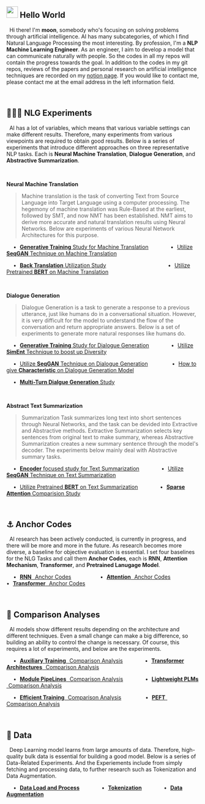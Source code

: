 ## <img src="https://emojis.slackmojis.com/emojis/images/1531849430/4246/blob-sunglasses.gif?1531849430" width="30"/> Hello World
&nbsp; Hi there! I'm **moon**, somebody who's focusing on solving problems through artificial intelligence. AI has many subcategories, of which I find Natural Language Processing the most interesting. By profession, I'm a **NLP Machine Learning Engineer**. As an engineer, I aim to develop a model that can communicate naturally with people. So the codes in all my repos will contain the progress towards the goal. In addition to the codes in my git repos, reviews of the papers and personal research on artificial intelligence techniques are recorded on my <a href="https://shy-vole-f74.notion.site/Hello-I-m-moon-e1ecc2e40b32405e997713cfb44e4f3c">notion page</a>. If you would like to contact me, please contact me at the email address in the left information field.

<br>

## 👨🏻‍🔬 NLG Experiments
&nbsp; AI has a lot of variables, which means that various variable settings can make different results. Therefore, many experiments from various viewpoints are required to obtain good results. Below is a series of experiments that introduce different approaches on three representative NLP tasks. Each is **Neural Machine Translation**, **Dialogue Generation**, and **Abstractive Summarization**.

<br>

**Neural Machine Translation**
> Machine translation is the task of converting Text from Source Language into Target Language using a computer processing. The hegemony of machine translation was Rule-Based at the earliest, followed by SMT, and now NMT has been established. NMT aims to derive more accurate and natural translation results using Neural Networks. Below are experiments of various Neural Network Architectures for this purpose.

&emsp; • &hairsp; <a href="https://github.com/moon23k/NMT_GEN">**Generative Training** Study for Machine Translation</a>
&emsp; &emsp; &emsp; 
• &hairsp; <a href="https://github.com/moon23k/NMT_GAN">Utilize **SeqGAN** Technique on Machine Translation</a>

&emsp; • &hairsp; <a href="https://github.com/moon23k/NMT_Back">**Back Translation** Utilization Study</a>
&emsp; &emsp; &emsp; &emsp; &emsp; &emsp; &emsp; &emsp; &nbsp; &thinsp;
• &hairsp; <a href="https://github.com/moon23k/NMT_BERT">Utilize Pretrained **BERT** on Machine Translation</a>

<br>

**Dialogue Generation**
> Dialogue Generation is a task to generate a response to a previous utterance, just like humans do in a conversational situation. However, it is very difficult for the model to understand the flow of the conversation and return appropriate answers. Below is a set of experiments to generate more natural responses like humans do.

&emsp; • &hairsp; <a href="https://github.com/moon23k/Dialog_GEN">**Generative Training** Study for Dialogue Generation</a>
&emsp; &emsp; &emsp; 
• &hairsp; <a href="https://github.com/moon23k/Dialog_SemEnt">Utilize **SimEnt** Technique to boost up Diversity</a>

&emsp;  • &hairsp; <a href="https://github.com/moon23k/Dialog_GAN">Utilize **SeqGAN** Technique on Dialogue Generation</a>
&emsp; &emsp; &emsp; &hairsp; 
• &hairsp; <a href="https://github.com/moon23k/Dialog_Char">How to give **Characteristic** on Dialogue Generation Model</a>

&emsp; • &hairsp; <a href="https://github.com/moon23k/Dialog_MulT">**Multi-Turn Dialgue Generation** Study</a>

<br>

**Abstract Text Summarization**
> Summarization Task summarizes long text into short sentences through Neural Networks, and the task can be devided into Extractive and Abstractive methods. Extractive Summarization selects key sentences from original text to make summary, whereas Abstractive Summarization creates a new summary sentence through the model's decoder. The experiments below mainly deal with Abstractive summary tasks.

&emsp; • &hairsp; <a href="https://github.com/moon23k/Sum_Encoders">**Encoder** focused study for Text Summarization</a>
&emsp; &emsp; &emsp; 
• &hairsp; <a href="https://github.com/moon23k/Sum_GAN">Utilize **SeqGAN** Technique on Text Summarization</a>

&emsp; • &hairsp; <a href="https://github.com/moon23k/Sum_BERT">Utilize Pretrained **BERT** on Text Summarization</a> 
&emsp; &emsp; &emsp; 
• &hairsp; <a href="https://github.com/moon23k/Sum_Sparse">**Sparse Attention** Comparision Study</a>

<br>

## ⚓ Anchor Codes
&nbsp; AI research has been actively conducted, is currently in progress, and there will be more and more in the future. As research becomes more diverse, a baseline for objective evaluation is essential. I set four baselines for the NLG Tasks and call them **Anchor Codes**, each is **RNN**, **Attention Mechanism**, **Transformer**, and **Pretrained Lanugage Model**. 

&emsp; • &hairsp; <a href="https://github.com/moon23k/RNN_Anchors">**RNN** &hairsp; Anchor Codes</a> 
&emsp; &emsp; &emsp; &emsp; 
• &hairsp; <a href="https://github.com/moon23k/Attention_Anchors">**Attention** &hairsp; Anchor Codes</a> 
&emsp; &emsp; &emsp; &emsp; 
• &hairsp; <a href="https://github.com/moon23k/Transformer_Anchors">**Transformer** &hairsp; Anchor Codes</a>

<br>

## 📄 Comparison Analyses
&nbsp; AI models show different results depending on the architecture and different techniques. Even a small change can make a big difference, so building an ability to control the change is necessary. Of course, this requires a lot of experiments, and below are the experiments.

&emsp; • &hairsp; <a href="https://github.com/moon23k/Aux_Training">**Auxiliary Training** &hairsp; Comparison Analysis</a>
&emsp; &emsp; &emsp; 
• &hairsp; <a href="https://github.com/moon23k/Transformer_Arhcs">**Transformer Architectures** &hairsp; Comparison Analysis</a>

&emsp; • &hairsp; <a href="https://github.com/moon23k/PipeLines">**Module PipeLines** &hairsp; Comparison Analysis</a> 
&emsp; &emsp; &emsp;
• &hairsp; <a href="https://github.com/moon23k/Efficient_Models">**Lightweight PLMs** &hairsp; Comparison Analysis</a>

&emsp; • &hairsp; <a href="https://github.com/moon23k/Efficient_Training">**Efficient Training** &hairsp; Comparison Analysis</a> 
&emsp; &emsp; &emsp; &hairsp; 
• &hairsp; <a href="https://github.com/moon23k/PEFT">**PEFT** &hairsp; Comparison Analysis</a>

<br>

## 💾 Data
&nbsp; Deep Learning model learns from large amounts of data. Therefore, high-quality bulk data is essential for building a good model. Below is a series of Data-Related Experiments. And the Experiements include from simply fetching and processing data, to further research such as Tokenization and Data Augmentation.

&emsp; • &hairsp; <a href="https://github.com/moon23k/NLP_Datasets">**Data Load and Process**</a> &emsp; &emsp; &emsp;
• &hairsp; <a href="https://github.com/moon23k/Tokenizations">**Tokenization**</a> &emsp; &emsp; &emsp;
• &hairsp; <a href="https://github.com/moon23k/Data_Augmentation">**Data Augmentation**</a>

